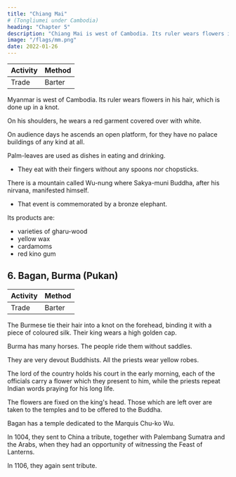 ```yaml
---
title: "Chiang Mai"
# (Tongliumei under Cambodia)
heading: "Chapter 5"
description: "Chiang Mai is west of Cambodia. Its ruler wears flowers in his hair, which is done up in a knot"
image: "/flags/mm.png"
date: 2022-01-26
---
```




<!-- ## 5. Tongliumei -->


Activity | Method 
--- | ---
Trade | Barter

Myanmar <!-- Tongliumei --> is west of Cambodia. Its ruler wears flowers in his hair, which is done up in a knot.

On his shoulders, he wears a red garment covered over with white. 

On audience days he ascends an open platform, for they have no palace buildings of any kind at all.

Palm-leaves are used as dishes in eating and drinking. 
- They eat with their fingers without any spoons nor chopsticks.

There is a mountain called Wu-nung where Sakya-muni Buddha, after his nirvana, manifested himself. 
- That event is commemorated by a bronze elephant. 


Its products are:
- varieties of gharu-wood
- yellow wax
- cardamoms
- red kino gum

<!-- Notes. 1)

This
name does not appear
in Chinese
works anterior
to the
Sung dynasty. The
earliest
mention of T8ng-liu-mei seems to be in the Ling-wai-tai-ta, 2,n, where the same characters as
85 here are used to transcribe the name. Sung-shi, 489,ji, also writes the name in the same way. The
only indication
we have
as to
its
location is the brief reference in Sung-shi
(loc.
cit.)
that
it58
PAGAN.
1,6
fifteen stages (^^) by sea N. of Lo-yile (tlie southern portion of the Malay
W. of Chon-li-fu (mentioned in the preceding chapter). Gerini Researches, 524,
was Peninsula) and
S. identifies
Tong-
Malay Peninsula, but whether near
Patani or in the Ligor roadstead, he cannot say.
Pelliot, B. E. F. E. 0., IV, 233—234,
places Tan-liu-mei at Ligor or Lakhon, otherwise called Sri Dharmaraja, the Muang Lakawn of
our maps on the east coast of the Malay Peninsula.
liu-mei with Taluma, an ancient state on the E. coast of the
—
5
2) This paragraph is very obscure, and seems to contain a strange jumble of misstate-
ments for a writer who must have been somewhat familiar with Buddhist history. The Buddha
Gautama
is
womb
said to have entered the
of his ihother under the shape of an elephant. I do
after his death under this shape. The Bodhisattva 10
Samantabhadra manifested himself riding an elephant on 0-mi-shan in SsJ-ch'uan, and a great
bronze elephant commemorates the event. Some such manifestation by a P'u-sa may have taken
not understand
how he can have shown himself
place at Tong-liu-mei.
3)
The
Ling-wai-tai-ta,2,ii, says that the gharu-wood from Tong-liu-mei
the world. See infra, Pt. II. Chs.
XP,
XI'',
and
was the best
in
15
XI'=. -->


## 6. Bagan, Burma (Pukan)

Activity | Method 
--- | ---
Trade | Barter

The Burmese tie their hair into a knot on the forehead, binding it with a piece of coloured silk. Their king wears a high golden cap. 

Burma has many horses. The people ride them without saddles.

They are very devout Buddhists. All the priests wear yellow robes. 

The lord of the country holds his court in the early morning, each of the officials carry a flower which they present to him, while the priests repeat Indian words praying for his long life.

The flowers are fixed on the king's head. Those which are left over are taken to the temples and to be offered to the Buddha.

Bagan has a temple dedicated to the Marquis Chu-ko Wu. 

In 1004, they sent to China a tribute, together with Palembang Sumatra and the Arabs, when they had an opportunity of witnessing the Feast of Lanterns. 

In 1106, they again sent tribute.


<!-- Notes.
The Ling-wai-tai-ta, 2,ii, from which nearly the whole of this chapter is taken, reads
follows= «The kingdom of Fu-kan is five day's journey from the kingdom of Ta-li
(S. W. Yan-
1)
as
nan),
and from Wa-li_(a dependency of Chon-la referred
5 Its boundary line
to previously) it is sixty
days thither.
M
muddy Eiver»
^^^
(f^)
(|^ ;A^ W^ Vt
Irrawadi?), where begin the kingdoms of the West— which cannot (all) be known
pj*




The king of the country of Fu-kan and the officials wear golden caps (or hats), in shape like a
rhinoceros horn. They have horses and they ride them without saddles. The king's palace has
tiles made of tin
in the interior the ornamentation of the rooms is in gold and silver.
{^f);
is
the «Black-water
(^
10 There are several tens of Buddhist temples, and all the priests wear yellow robes
.» (Then
follows the passage forming the fourth paragraph of our text. After this the chapter concludes
with the following:) «In the 2d moon of the fifteenth year ts'ung-ning of Hui-tsung (of the Sung,
H03), P'u-kan sent tribute to the Court of China».
.
The name
of P'u-kan does not appear to occur in Chinese works earlier than the Ling-
and the tribute mission of 1 103
which is duly recorded in Sung-sh! (20,4) seems to
be the first appearance of P'u-kan at the Chinese Court, for the Annals for the king-to period
(1004—1007) do not bear out our author's statement of a mission from P'u-kan in that year, nor
—
15 wai-tai-ta,
his other statement that one from San-fo-ts'i
came there also in that year. The Annals (Sung-shi,
however, mention, under the year 1004 the presence at Court of a mission from P'u-tuan
^ss) together with missions from Chan-ch' ong and the Ta-shii (Arabs). Again under the
7,s) do,
20
(^B
years 1007, 1020, 1030,
missions to Court.
1042, 1050,
Ma Tuan-lin
1053, 1056 and 1061 P'u-tuan is recorded to have sent
(Ethnographic,
II,
586) begins his very short account of P'u-kan
with the mission of 1106. Can P'u-tuan, about which we know nothing, save that Ma Tuan-lin
(Op. cit , II, 538) tells us that it was reached by sea after some seven days sailing from Chan-
25 ch'ong, be an earlier form of P'u-kan? It seems probable.
The
on
its
article
on P'u-kan in the Sung-shi
geographical position or concerning
its
(489,ii),
while supplying absolutely no information
people, says that
when the P'u-kan
mission of 1106
arrived at Court, the President of the Board of Kites (probably after a protest from the P'u-kan
when
in the hi-ning period (1068—1077) Chu-lien (Coromandel Coast, the
P'u-kan of which the Chinese were cognizant) sent a mission to Court, the
king of Chu-lien had been written to by the Board of Rites on plain white paper, as he was a
vassal of San-fo-ts'i. Fu-kan, he went on to say, was an important (and independent) kingdom, and
envoys) stated that,
30 country the nearest
to
should not be treated like the princelet (of Chu-lien);
it
should be addressed with the same
forms as the Ta-shit (the Caliph) or the sovereign of Kiau-chi. See also infra p. 96.
The identity of P'u-kan with Pugan or Pagan on the Irrawadi between the mouth of the
35
Shindwin and Prome is generally accepted. In the eleventh and twelfth centuries P'u-kan ruled
Burma from Bhamo south including Pegu and Arakan — the latter state, at all events, was
its suzerainty. The kingdom of Pagan was overthrovn by the Mongols, who captured the
capital in 1284. Phayre, Hist, of Burma, 18—54.
—
over
under
40
Schlegel, T'oung-pao, IX, 90, tried to show that P'u-kan was Pahang in the Malay
"^), but his
Peninsula— a country known to Chinese mediaeval writers as Fong-hong
argument was extremely weak and his identification has not been accepted by any subsequent
writers. If there could be any doubt as to the identity of Fu-kan with Pagan, we might refer to
the account of the Mongol conquest of Mien or Burma, contained in the Yiian-shi, 210,5, where
(^
45 a victory over P'u-kan (written as in our text) in 1287 is said to signify the complete pacification
of Mien resulting in the payment of an annual tribute of local produce. Again in the Yuan-
or ((Account of the war of the YUan dynasty
ch'au-ch5ng-Mien-lu
S^
^ ^)
(j^
^j^
Burma», and which dates from the Mongol
against
which P'u-kan
50
2)
is
Quotation from Ling-wai-tai-ta, see supra, n.
3) Better
heart of
4)
period, there are a
number
of passages in
mentioned as a dependency of Mien.
known
as Chu-ko Liang.
Burma somewhere
See supra,
He
1.
is credited
with having led an expedition into the
about A. D. 225. Giles, Chin. Biograph. Diet. 180.
n. 1, § 2.60
1,7
PALEMBAXG.
 -->